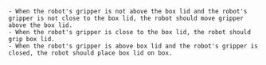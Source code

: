 
    - When the robot's gripper is not above the box lid and the robot's gripper is not close to the box lid, the robot should move gripper above the box lid.
    - When the robot's gripper is close to the box lid, the robot should grip box lid.
    - When the robot's gripper is above box lid and the robot's gripper is closed, the robot should place box lid on box.